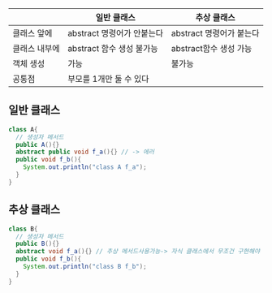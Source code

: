 ||일반 클래스|추상 클래스|
|---|---|---|
|클래스 앞에|abstract 명령어가 안붙는다|abstract 명령어가 붙는다|
|클래스 내부에|abstract 함수 생성 불가능|abstract함수 생성 가능|
|객체 생성|가능|불가능|
|공통점|부모를 1개만 둘 수 있다||

## 일반 클래스
```java
class A{
  // 생성자 메서드 
  public A(){}
  abstract public void f_a(){} // -> 에러
  public void f_b(){
    System.out.println("class A f_a");
  }
}
```

## 추상 클래스
```java
class B{
  // 생성자 메서드
  public B(){}
  abstract void f_a(){} // 추상 메서드사용가능-> 자식 클래스에서 무조건 구현해야   
  public void f_b(){
    System.out.println("class B f_b");
  }
}
```
